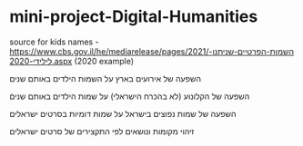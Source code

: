 # mini-project-Digital-Humanities




source for kids names - https://www.cbs.gov.il/he/mediarelease/pages/2021/השמות-הפרטיים-שניתנו-לילידי-2020.aspx (2020 example)


השפעה של אירועים בארץ על השמות הילדים באותם שנים

השפעה של הקלונוע (לא בהכרח הישראלי) על שמות הילדים באותם שניםֿ

השפעה של שמות נפוצים בישראל על שמות דומיות בסרטים ישראלים



זיהוי מקומות ונושאים לפי התקצירים של סרטים ישראלים
